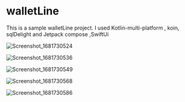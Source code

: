 # walletLine
This is a sample walletLine project.
I used Kotlin-multi-platform , koin, sqlDelight and Jetpack compose ,SwiftUi

![Screenshot_1681730524](https://user-images.githubusercontent.com/46685643/232484017-f28b2568-824e-4ccf-8c55-58236026dcb2.png)

![Screenshot_1681730536](https://user-images.githubusercontent.com/46685643/232484023-1530bea7-cf61-41d0-8d21-27fad1a55301.png)

![Screenshot_1681730549](https://user-images.githubusercontent.com/46685643/232484026-f2850875-36d4-4ff1-85cb-0a65fb58b6cf.png)

![Screenshot_1681730568](https://user-images.githubusercontent.com/46685643/232484028-c45a98a0-b1a6-4657-8b92-8ac9c7b96436.png)

![Screenshot_1681730586](https://user-images.githubusercontent.com/46685643/232484032-f3f59d92-1ae7-4e71-910e-b65488633248.png)








